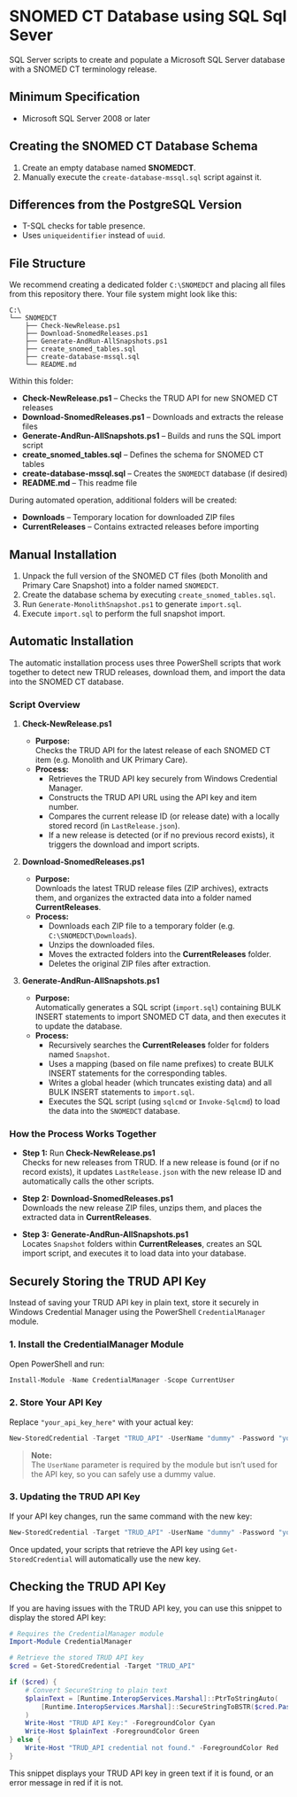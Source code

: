 
# SNOMED CT Database using SQL Sql Sever

SQL Server scripts to create and populate a Microsoft SQL Server database with a SNOMED CT terminology release.

## Minimum Specification

- Microsoft SQL Server 2008 or later

## Creating the SNOMED CT Database Schema

1. Create an empty database named **SNOMEDCT**.
2. Manually execute the `create-database-mssql.sql` script against it.

## Differences from the PostgreSQL Version

- T-SQL checks for table presence.
- Uses `uniqueidentifier` instead of `uuid`.

## File Structure

We recommend creating a dedicated folder `C:\SNOMEDCT` and placing all files from this repository there. Your file system might look like this:

```
C:\
└── SNOMEDCT
    ├── Check-NewRelease.ps1
    ├── Download-SnomedReleases.ps1
    ├── Generate-AndRun-AllSnapshots.ps1
    ├── create_snomed_tables.sql
    ├── create-database-mssql.sql
    └── README.md
```

Within this folder:

- **Check-NewRelease.ps1** – Checks the TRUD API for new SNOMED CT releases  
- **Download-SnomedReleases.ps1** – Downloads and extracts the release files  
- **Generate-AndRun-AllSnapshots.ps1** – Builds and runs the SQL import script  
- **create_snomed_tables.sql** – Defines the schema for SNOMED CT tables  
- **create-database-mssql.sql** – Creates the `SNOMEDCT` database (if desired)  
- **README.md** – This readme file

During automated operation, additional folders will be created:

- **Downloads** – Temporary location for downloaded ZIP files  
- **CurrentReleases** – Contains extracted releases before importing  

## Manual Installation

1. Unpack the full version of the SNOMED CT files (both Monolith and Primary Care Snapshot) into a folder named `SNOMEDCT`.
2. Create the database schema by executing `create_snomed_tables.sql`.
3. Run `Generate-MonolithSnapshot.ps1` to generate `import.sql`.
4. Execute `import.sql` to perform the full snapshot import.

## Automatic Installation

The automatic installation process uses three PowerShell scripts that work together to detect new TRUD releases, download them, and import the data into the SNOMED CT database.

### Script Overview

1. **Check-NewRelease.ps1**  
   - **Purpose:**  
     Checks the TRUD API for the latest release of each SNOMED CT item (e.g. Monolith and UK Primary Care).
   - **Process:**  
     - Retrieves the TRUD API key securely from Windows Credential Manager.
     - Constructs the TRUD API URL using the API key and item number.
     - Compares the current release ID (or release date) with a locally stored record (in `LastRelease.json`).
     - If a new release is detected (or if no previous record exists), it triggers the download and import scripts.

2. **Download-SnomedReleases.ps1**  
   - **Purpose:**  
     Downloads the latest TRUD release files (ZIP archives), extracts them, and organizes the extracted data into a folder named **CurrentReleases**.
   - **Process:**  
     - Downloads each ZIP file to a temporary folder (e.g. `C:\SNOMEDCT\Downloads`).
     - Unzips the downloaded files.
     - Moves the extracted folders into the **CurrentReleases** folder.
     - Deletes the original ZIP files after extraction.

3. **Generate-AndRun-AllSnapshots.ps1**  
   - **Purpose:**  
     Automatically generates a SQL script (`import.sql`) containing BULK INSERT statements to import SNOMED CT data, and then executes it to update the database.
   - **Process:**  
     - Recursively searches the **CurrentReleases** folder for folders named `Snapshot`.
     - Uses a mapping (based on file name prefixes) to create BULK INSERT statements for the corresponding tables.
     - Writes a global header (which truncates existing data) and all BULK INSERT statements to `import.sql`.
     - Executes the SQL script (using `sqlcmd` or `Invoke-Sqlcmd`) to load the data into the `SNOMEDCT` database.

### How the Process Works Together

- **Step 1:** Run **Check-NewRelease.ps1**  
  Checks for new releases from TRUD. If a new release is found (or if no record exists), it updates `LastRelease.json` with the new release ID and automatically calls the other scripts.

- **Step 2:** **Download-SnomedReleases.ps1**  
  Downloads the new release ZIP files, unzips them, and places the extracted data in **CurrentReleases**.

- **Step 3:** **Generate-AndRun-AllSnapshots.ps1**  
  Locates `Snapshot` folders within **CurrentReleases**, creates an SQL import script, and executes it to load data into your database.

## Securely Storing the TRUD API Key

Instead of saving your TRUD API key in plain text, store it securely in Windows Credential Manager using the PowerShell `CredentialManager` module.

### 1. Install the CredentialManager Module

Open PowerShell and run:

```powershell
Install-Module -Name CredentialManager -Scope CurrentUser
```

### 2. Store Your API Key

Replace `"your_api_key_here"` with your actual key:

```powershell
New-StoredCredential -Target "TRUD_API" -UserName "dummy" -Password "your_api_key_here" -Persist LocalMachine
```

> **Note:**  
> The `UserName` parameter is required by the module but isn’t used for the API key, so you can safely use a dummy value.

### 3. Updating the TRUD API Key

If your API key changes, run the same command with the new key:

```powershell
New-StoredCredential -Target "TRUD_API" -UserName "dummy" -Password "your_new_api_key_here" -Persist LocalMachine
```

Once updated, your scripts that retrieve the API key using `Get-StoredCredential` will automatically use the new key.

## Checking the TRUD API Key

If you are having issues with the TRUD API key, you can use this snippet to display the stored API key:

```powershell
# Requires the CredentialManager module
Import-Module CredentialManager

# Retrieve the stored TRUD API key
$cred = Get-StoredCredential -Target "TRUD_API"

if ($cred) {
    # Convert SecureString to plain text
    $plainText = [Runtime.InteropServices.Marshal]::PtrToStringAuto(
        [Runtime.InteropServices.Marshal]::SecureStringToBSTR($cred.Password)
    )
    Write-Host "TRUD API Key:" -ForegroundColor Cyan
    Write-Host $plainText -ForegroundColor Green
} else {
    Write-Host "TRUD_API credential not found." -ForegroundColor Red
}
```

This snippet displays your TRUD API key in green text if it is found, or an error message in red if it is not.
